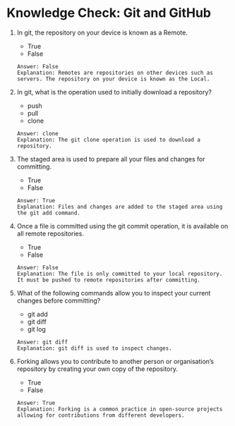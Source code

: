 # Knowledge Check: Git and GitHub

1. In git, the repository on your device is known as a Remote.
   - True
   - False
   ```
   Answer: False
   Explanation: Remotes are repositories on other devices such as servers. The repository on your device is known as the Local.
   ```

2. In git, what is the operation used to initially download a repository?
   - push
   - pull
   - clone
   ```
   Answer: clone
   Explanation: The git clone operation is used to download a repository.
   ```

3. The staged area is used to prepare all your files and changes for committing.
   - True
   - False
   ```
   Answer: True
   Explanation: Files and changes are added to the staged area using the git add command.
   ```

4. Once a file is committed using the git commit operation, it is available on all remote repositories.
   - True
   - False
   ```
   Answer: False
   Explanation: The file is only committed to your local repository. It must be pushed to remote repositories after committing.
   ```

5. What of the following commands allow you to inspect your current changes before committing?
   - git add
   - git diff
   - git log
   ```
   Answer: git diff
   Explanation: git diff is used to inspect changes.
   ```

6. Forking allows you to contribute to another person or organisation’s repository by creating your own copy of the repository.
   - True
   - False
   ```
   Answer: True
   Explanation: Forking is a common practice in open-source projects allowing for contributions from different developers.
   ```